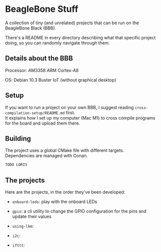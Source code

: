 # BeagleBone Stuff

A collection of tiny (and unrelated) projects that can be run on the BeagleBone Black (BBB).  

There's a README in every directory describing what that specific project doing, so you can randomly navigate through them.

## Details about the BBB

Processor: AM3358 ARM Cortex-A8

OS: Debian 10.3 Buster IoT (without graphical desktop)

## Setup

If you want to run a project on your own BBB, I suggest reading `cross-compilation-setup/README.md` first.  
It explains how I set up my computer (Mac M1) to cross compile programs for the board and upload them there.

## Building

The project uses a global CMake file with different targets.  
Dependencies are managed with Conan.

```sh
TODO LORIS
```

## The projects

Here are the projects, in the order they've been developed:

* `onboard-leds`: play with the onboard LEDs

* `gpio`: a cli utility to change the GPIO configuration for the pins and update their values

* `using-lkm`: 

* `i2c`:

* `ifttt`:
